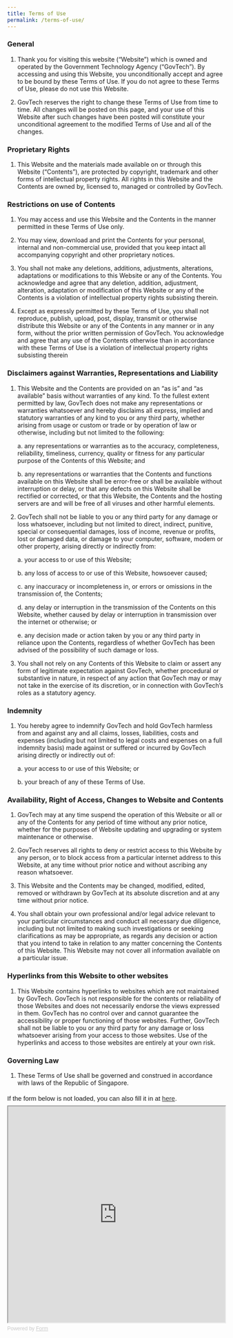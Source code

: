 ```yaml
---
title: Terms of Use
permalink: /terms-of-use/
---
```

### **General**

1.  Thank you for visiting this website (“Website”) which is owned and operated by the Government Technology Agency (“GovTech”). By accessing and using this Website, you unconditionally accept and agree to be bound by these Terms of Use. If you do not agree to these Terms of Use, please do not use this Website.
    
2.  GovTech reserves the right to change these Terms of Use from time to time. All changes will be posted on this page, and your use of this Website after such changes have been posted will constitute your unconditional agreement to the modified Terms of Use and all of the changes.
    

### **Proprietary Rights**

1.  This Website and the materials made available on or through this Website (“Contents”), are protected by copyright, trademark and other forms of intellectual property rights. All rights in this Website and the Contents are owned by, licensed to, managed or controlled by GovTech.

### **Restrictions on use of Contents**

1.  You may access and use this Website and the Contents in the manner permitted in these Terms of Use only.
    
2.  You may view, download and print the Contents for your personal, internal and non-commercial use, provided that you keep intact all accompanying copyright and other proprietary notices.
    
3.  You shall not make any deletions, additions, adjustments, alterations, adaptations or modifications to this Website or any of the Contents. You acknowledge and agree that any deletion, addition, adjustment, alteration, adaptation or modification of this Website or any of the Contents is a violation of intellectual property rights subsisting therein.
    
4.  Except as expressly permitted by these Terms of Use, you shall not reproduce, publish, upload, post, display, transmit or otherwise distribute this Website or any of the Contents in any manner or in any form, without the prior written permission of GovTech. You acknowledge and agree that any use of the Contents otherwise than in accordance with these Terms of Use is a violation of intellectual property rights subsisting therein
    

### **Disclaimers against Warranties, Representations and Liability**

1.  This Website and the Contents are provided on an “as is” and “as available” basis without warranties of any kind. To the fullest extent permitted by law, GovTech does not make any representations or warranties whatsoever and hereby disclaims all express, implied and statutory warranties of any kind to you or any third party, whether arising from usage or custom or trade or by operation of law or otherwise, including but not limited to the following:
    
    a. any representations or warranties as to the accuracy, completeness, reliability, timeliness, currency, quality or fitness for any particular purpose of the Contents of this Website; and
    
    b. any representations or warranties that the Contents and functions available on this Website shall be error-free or shall be available without interruption or delay, or that any defects on this Website shall be rectified or corrected, or that this Website, the Contents and the hosting servers are and will be free of all viruses and other harmful elements.
    
2.  GovTech shall not be liable to you or any third party for any damage or loss whatsoever, including but not limited to direct, indirect, punitive, special or consequential damages, loss of income, revenue or profits, lost or damaged data, or damage to your computer, software, modem or other property, arising directly or indirectly from:
    
    a. your access to or use of this Website;
    
    b. any loss of access to or use of this Website, howsoever caused;
    
    c. any inaccuracy or incompleteness in, or errors or omissions in the transmission of, the Contents;
    
    d. any delay or interruption in the transmission of the Contents on this Website, whether caused by delay or interruption in transmission over the internet or otherwise; or
    
    e. any decision made or action taken by you or any third party in reliance upon the Contents, regardless of whether GovTech has been advised of the possibility of such damage or loss.
    
3.  You shall not rely on any Contents of this Website to claim or assert any form of legitimate expectation against GovTech, whether procedural or substantive in nature, in respect of any action that GovTech may or may not take in the exercise of its discretion, or in connection with GovTech’s roles as a statutory agency.

### **Indemnity**

1.  You hereby agree to indemnify GovTech and hold GovTech harmless from and against any and all claims, losses, liabilities, costs and expenses (including but not limited to legal costs and expenses on a full indemnity basis) made against or suffered or incurred by GovTech arising directly or indirectly out of:
    
    a. your access to or use of this Website; or
    
    b. your breach of any of these Terms of Use.
    

### **Availability, Right of Access, Changes to Website and Contents**

1.  GovTech may at any time suspend the operation of this Website or all or any of the Contents for any period of time without any prior notice, whether for the purposes of Website updating and upgrading or system maintenance or otherwise.
    
2.  GovTech reserves all rights to deny or restrict access to this Website by any person, or to block access from a particular internet address to this Website, at any time without prior notice and without ascribing any reason whatsoever.
    
3.  This Website and the Contents may be changed, modified, edited, removed or withdrawn by GovTech at its absolute discretion and at any time without prior notice.
    
4.  You shall obtain your own professional and/or legal advice relevant to your particular circumstances and conduct all necessary due diligence, including but not limited to making such investigations or seeking clarifications as may be appropriate, as regards any decision or action that you intend to take in relation to any matter concerning the Contents of this Website. This Website may not cover all information available on a particular issue.
    

### **Hyperlinks from this Website to other websites**

1.  This Website contains hyperlinks to websites which are not maintained by GovTech. GovTech is not responsible for the contents or reliability of those Websites and does not necessarily endorse the views expressed in them. GovTech has no control over and cannot guarantee the accessibility or proper functioning of those websites. Further, GovTech shall not be liable to you or any third party for any damage or loss whatsoever arising from your access to those websites. Use of the hyperlinks and access to those websites are entirely at your own risk.

### **Governing Law**

1.  These Terms of Use shall be governed and construed in accordance with laws of the Republic of Singapore.


<div style="font-family: Sans-Serif; font-size: 15px; color: #000; opacity: 0.9; padding-top: 5px; padding-bottom: 8px;"> If the form below is not loaded, you can also fill it in at <a href="https://form.gov.sg/643f8dd4d1a2d80012f93e34">here</a>. </div> <iframe style="width: 100%; height: 500px" src="https://form.gov.sg/643f8dd4d1a2d80012f93e34" id="iframe"></iframe> <div style="font-family: Sans-Serif; font-size: 12px; color: #999; opacity: 0.5; padding-top: 5px;"> Powered by <a style="color: #999" href="https://form.gov.sg">Form</a> </div>